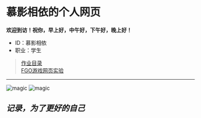 # 慕影相依的个人网页
**欢迎到访！祝你，早上好，中午好，下午好，晚上好！**<br>
* ID：慕影相依<br>
* 职业：学生<br>
>[作业目录](https://myxy203.github.io/%E9%A6%96%E9%A1%B5.html)<br>
>[FGO游戏网页实验](https://myxy203.github.io/Fate2.1.html)

****

![magic](https://img-prod-cms-rt-microsoft-com.akamaized.net/cms/api/am/imageFileData/RE4wHfX?ver=33ae)
![magic](https://github-readme-stats.vercel.app/api/top-langs/?username=myxy203&layout=compact&langs_count=8)

## ***记录，为了更好的自己***
